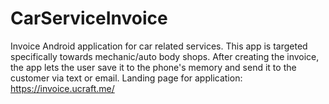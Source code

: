 # CarServiceInvoice
Invoice Android application for car related services. This app is targeted specifically towards mechanic/auto body shops. 
After creating the invoice, the app lets the user save it to the phone's memory and send it to the customer via text or
email.
Landing page for application: https://invoice.ucraft.me/
